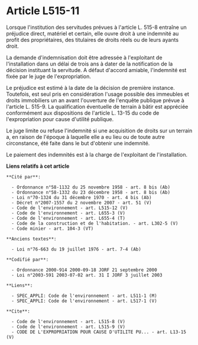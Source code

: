 # Article L515-11

Lorsque l'institution des servitudes prévues à l'article L. 515-8 entraîne un préjudice direct, matériel et certain, elle
ouvre droit à une indemnité au profit des propriétaires, des titulaires de droits réels ou de leurs ayants droit. 

La demande d'indemnisation doit être adressée à l'exploitant de l'installation dans un délai de trois ans à dater de la
notification de la décision instituant la servitude. A défaut d'accord amiable, l'indemnité est fixée par le juge de
l'expropriation. 

Le préjudice est estimé à la date de la décision de première instance. Toutefois, est seul pris en considération l'usage
possible des immeubles et droits immobiliers un an avant l'ouverture de l'enquête publique prévue à l'article L. 515-9. La
qualification éventuelle de terrain à bâtir est appréciée conformément aux dispositions de l'article L. 13-15 du code de
l'expropriation pour cause d'utilité publique. 

Le juge limite ou refuse l'indemnité si une acquisition de droits sur un terrain a, en raison de l'époque à laquelle elle a
eu lieu ou de toute autre circonstance, été faite dans le but d'obtenir une indemnité. 

Le paiement des indemnités est à la charge de l'exploitant de l'installation.

**Liens relatifs à cet article**

	**Cité par**:

	  - Ordonnance n°58-1132 du 25 novembre 1958 - art. 8 bis (Ab)
	  - Ordonnance n°58-1332 du 23 décembre 1958 - art. 8 bis (Ab)
	  - Loi n°70-1324 du 31 décembre 1970 - art. 4 bis (Ab)
	  - Décret n°2007-1557 du 2 novembre 2007 - art. 51 (V)
	  - Code de l'environnement - art. L515-12 (V)
	  - Code de l'environnement - art. L655-3 (V)
	  - Code de l'environnement - art. L655-4 (T)
	  - Code de la construction et de l'habitation. - art. L302-5 (V)
	  - Code minier - art. 104-3 (VT)

	**Anciens textes**:

	  - Loi n°76-663 du 19 juillet 1976 - art. 7-4 (Ab)

	**Codifié par**:

	  - Ordonnance 2000-914 2000-09-18 JORF 21 septembre 2000
	  - Loi n°2003-591 2003-07-02 art. 31 I JORF 3 juillet 2003

	**Liens**:

	  - SPEC_APPLI: Code de l'environnement - art. L511-1 (M)
	  - SPEC_APPLI: Code de l'environnement - art. L517-1 (V)

	**Cite**:

	  - Code de l'environnement - art. L515-8 (V)
	  - Code de l'environnement - art. L515-9 (V)
	  - CODE DE L'EXPROPRIATION POUR CAUSE D'UTILITE PU... - art. L13-15 (V)
